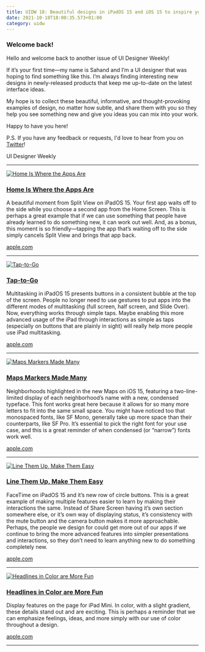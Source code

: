 ```yaml
---
title: UIDW 18: Beautiful designs in iPadOS 15 and iOS 15 to inspire your work
date: 2021-10-18T18:00:35.573+01:00
category: uidw
---
```


### Welcome back!

Hello and welcome back to another issue of UI Designer Weekly!

If it’s your first time—my name is Sahand and I’m a UI designer that was hoping to find something like this. I’m always finding interesting new designs in newly-released products that keep me up-to-date on the latest interface ideas.

My hope is to collect these beautiful, informative, and thought-provoking examples of design, no matter how subtle, and share them with you so they help you see something new and give you ideas you can mix into your work.

Happy to have you here!

P.S. If you have any feedback or requests, I'd love to hear from you on [Twitter](https://cur.at/GryiF7X?m=web)!

 UI Designer Weekly 

---

[![](https://assets.sahandnayebaziz.org/home-is-where-the-apps-are.jpeg "Home Is Where the Apps Are")](https://cur.at/Ab9lMAK?m=web) 

### [Home Is Where the Apps Are](https://cur.at/Ab9lMAK?m=web)

A beautiful moment from Split View on iPadOS 15\. Your first app waits off to the side while you choose a second app from the Home Screen. This is perhaps a great example that if we can use something that people have already learned to do something new, it can work out well. And, as a bonus, this moment is so friendly—tapping the app that’s waiting off to the side simply cancels Split View and brings that app back.

[apple.com](https://cur.at/Ab9lMAK?m=web) 

---

[![](https://assets.sahandnayebaziz.org/tap-to-go.jpeg "Tap-to-Go")](https://cur.at/TL6fUDU?m=web) 

### [Tap-to-Go](https://cur.at/TL6fUDU?m=web)

Multitasking in iPadOS 15 presents buttons in a consistent bubble at the top of the screen. People no longer need to use gestures to put apps into the different modes of multitasking (full screen, half screen, and Slide Over). Now, everything works through simple taps. Maybe enabling this more advanced usage of the iPad through interactions as simple as taps (especially on buttons that are plainly in sight) will really help more people use iPad multitasking.

[apple.com](https://cur.at/TL6fUDU?m=web) 

---

[![](https://assets.sahandnayebaziz.org/maps-markers-made-many.jpeg "Maps Markers Made Many")](https://cur.at/IBiYT3h?m=web) 

### [Maps Markers Made Many](https://cur.at/IBiYT3h?m=web)

Neighborhoods highlighted in the new Maps on iOS 15, featuring a two-line-limited display of each neighborhood’s name with a new, condensed typeface. This font works great here because it allows for so many more letters to fit into the same small space. You might have noticed too that monospaced fonts, like SF Mono, generally take up more space than their counterparts, like SF Pro. It’s essential to pick the right font for your use case, and this is a great reminder of when condensed (or “narrow”) fonts work well.

[apple.com](https://cur.at/IBiYT3h?m=web) 

---

[![](https://assets.sahandnayebaziz.org/line-them-up-make-them-easy.jpeg "Line Them Up, Make Them Easy")](https://cur.at/ZP0ZZZ5?m=web) 

### [Line Them Up, Make Them Easy](https://cur.at/ZP0ZZZ5?m=web)

FaceTime on iPadOS 15 and it’s new row of circle buttons. This is a great example of making multiple features easier to learn by making their interactions the same. Instead of Share Screen having it’s own section somewhere else, or it’s own way of displaying status, it’s consistency with the mute button and the camera button makes it more approachable. Perhaps, the people we design for could get more out of our apps if we continue to bring the more advanced features into simpler presentations and interactions, so they don’t need to learn anything new to do something completely new.

[apple.com](https://cur.at/ZP0ZZZ5?m=web) 

---

[![](https://assets.sahandnayebaziz.org/headlines-in-color-are-more-fun.jpeg "Headlines in Color are More Fun")](https://cur.at/FfpzM6p?m=web) 

### [Headlines in Color are More Fun](https://cur.at/FfpzM6p?m=web)

Display features on the page for iPad Mini. In color, with a slight gradient, these details stand out and are exciting. This is perhaps a reminder that we can emphasize feelings, ideas, and more simply with our use of color throughout a design.

[apple.com](https://cur.at/FfpzM6p?m=web) 

---